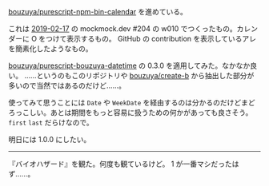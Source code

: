 [bouzuya/purescript-npm-bin-calendar][] を進めている。

これは [2019-02-17][] の mockmock.dev #204 の w010 でつくったもの。カレンダーに O をつけて表示するもの。 GitHub の contribution を表示しているアレを簡素化したようなもの。

[bouzuya/purescript-bouzuya-datetime][] の 0.3.0 を適用してみた。なかなか良い。 ……というのもこのリポジトリや [bouzuya/create-b][] から抽出した部分が多いので当然ではあるのだけど……。

使ってみて思うことには `Date` や `WeekDate` を経由するのは分かるのだけどまどろっこしい。あとは期間をもっと容易に扱うための何かがあっても良さそう。 `first` `last` だらけなので。

明日には 1.0.0 にしたい。

---

『バイオハザード』を観た。何度も観ているけど。 1 が一番マシだったはず……。

[2019-02-17]: https://blog.bouzuya.net/2019/02/17/
[bouzuya/create-b]: https://github.com/bouzuya/create-b
[bouzuya/purescript-bouzuya-datetime]: https://github.com/bouzuya/purescript-bouzuya-datetime
[bouzuya/purescript-npm-bin-calendar]: https://github.com/bouzuya/purescript-npm-bin-calendar
